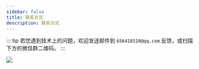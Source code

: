 ```yaml
---
sidebar: false
title: 联系方式
description: 联系方式
---
```


::: tip
若您遇到技术上的问题，欢迎发送邮件到 `656418510@qq.com` 反馈，或扫描下方的微信群二维码。
:::

![](https://www.techgrow.cn/img/wx-group-qr-techgrow.png)
